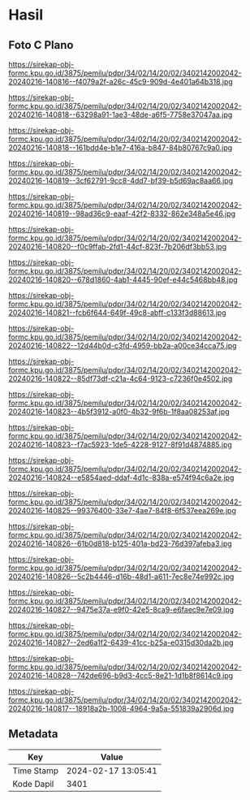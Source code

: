 # Hasil

## Foto C Plano

https://sirekap-obj-formc.kpu.go.id/3875/pemilu/pdpr/34/02/14/20/02/3402142002042-20240216-140816--f4079a2f-a26c-45c9-909d-4e401a64b318.jpg

https://sirekap-obj-formc.kpu.go.id/3875/pemilu/pdpr/34/02/14/20/02/3402142002042-20240216-140818--63298a91-1ae3-48de-a6f5-7758e37047aa.jpg

https://sirekap-obj-formc.kpu.go.id/3875/pemilu/pdpr/34/02/14/20/02/3402142002042-20240216-140818--161bdd4e-b1e7-416a-b847-84b80767c9a0.jpg

https://sirekap-obj-formc.kpu.go.id/3875/pemilu/pdpr/34/02/14/20/02/3402142002042-20240216-140819--3cf62791-9cc8-4dd7-bf39-b5d69ac8aa66.jpg

https://sirekap-obj-formc.kpu.go.id/3875/pemilu/pdpr/34/02/14/20/02/3402142002042-20240216-140819--98ad36c9-eaaf-42f2-8332-862e348a5e46.jpg

https://sirekap-obj-formc.kpu.go.id/3875/pemilu/pdpr/34/02/14/20/02/3402142002042-20240216-140820--f0c9ffab-2fd1-44cf-823f-7b206df3bb53.jpg

https://sirekap-obj-formc.kpu.go.id/3875/pemilu/pdpr/34/02/14/20/02/3402142002042-20240216-140820--678d1860-4ab1-4445-90ef-e44c5468bb48.jpg

https://sirekap-obj-formc.kpu.go.id/3875/pemilu/pdpr/34/02/14/20/02/3402142002042-20240216-140821--fcb6f644-649f-49c8-abff-c133f3d88613.jpg

https://sirekap-obj-formc.kpu.go.id/3875/pemilu/pdpr/34/02/14/20/02/3402142002042-20240216-140822--12d44b0d-c3fd-4959-bb2a-a00ce34cca75.jpg

https://sirekap-obj-formc.kpu.go.id/3875/pemilu/pdpr/34/02/14/20/02/3402142002042-20240216-140822--85df73df-c21a-4c64-9123-c7236f0e4502.jpg

https://sirekap-obj-formc.kpu.go.id/3875/pemilu/pdpr/34/02/14/20/02/3402142002042-20240216-140823--4b5f3912-a0f0-4b32-9f6b-1f8aa08253af.jpg

https://sirekap-obj-formc.kpu.go.id/3875/pemilu/pdpr/34/02/14/20/02/3402142002042-20240216-140823--f7ac5923-1de5-4228-9127-8f91d4874885.jpg

https://sirekap-obj-formc.kpu.go.id/3875/pemilu/pdpr/34/02/14/20/02/3402142002042-20240216-140824--e5854aed-ddaf-4d1c-838a-e574f94c6a2e.jpg

https://sirekap-obj-formc.kpu.go.id/3875/pemilu/pdpr/34/02/14/20/02/3402142002042-20240216-140825--99376400-33e7-4ae7-84f8-6f537eea269e.jpg

https://sirekap-obj-formc.kpu.go.id/3875/pemilu/pdpr/34/02/14/20/02/3402142002042-20240216-140826--61b0d818-b125-401a-bd23-76d397afeba3.jpg

https://sirekap-obj-formc.kpu.go.id/3875/pemilu/pdpr/34/02/14/20/02/3402142002042-20240216-140826--5c2b4446-d16b-48d1-a611-7ec8e74e992c.jpg

https://sirekap-obj-formc.kpu.go.id/3875/pemilu/pdpr/34/02/14/20/02/3402142002042-20240216-140827--9475e37a-e9f0-42e5-8ca9-e6faec9e7e09.jpg

https://sirekap-obj-formc.kpu.go.id/3875/pemilu/pdpr/34/02/14/20/02/3402142002042-20240216-140827--2ed6a1f2-6439-41cc-b25a-e0315d30da2b.jpg

https://sirekap-obj-formc.kpu.go.id/3875/pemilu/pdpr/34/02/14/20/02/3402142002042-20240216-140828--742de696-b9d3-4cc5-8e21-1d1b8f8614c9.jpg

https://sirekap-obj-formc.kpu.go.id/3875/pemilu/pdpr/34/02/14/20/02/3402142002042-20240216-140817--18918a2b-1008-4964-9a5a-551839a2906d.jpg


## Metadata

| Key        | Value               |
| ---------- | ------------------- |
| Time Stamp | 2024-02-17 13:05:41 |
| Kode Dapil | 3401                |



